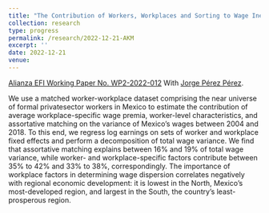 ```yaml
---
title: "The Contribution of Workers, Workplaces and Sorting to Wage Inequality in Mexico"
collection: research
type: progress
permalink: /research/2022-12-21-AKM
excerpt: ''
date: 2022-12-21
venue:
---
```


[Alianza EFI Working Paper No. WP2-2022-012](https://alianzaefi.com/download/the-contribution-of-workers-workplaces-and-sorting-to-wage-inequality-in-mexico/#) With [Jorge Pérez Pérez](https://jorgeperezperez.com/).

We use a matched worker-workplace dataset comprising the near universe of formal privatesector workers in Mexico to estimate the contribution of average workplace-specific wage premia, worker-level characteristics, and assortative matching on the variance of Mexico’s wages between 2004 and 2018. To this end, we regress log earnings on sets of worker and workplace fixed effects and perform a decomposition of total wage variance. We find that assortative matching explains between 16% and 19% of total wage variance, while worker- and workplace-specific factors contribute between 35% to 42% and 33% to 38%, correspondingly. The importance of workplace factors in determining wage dispersion correlates negatively with regional economic development: it is lowest in the North, Mexico’s most-developed region, and largest in the South, the country’s least-prosperous region.
